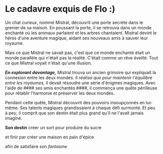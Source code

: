 # Le cadavre exquis de Flo :)

Un chat curieux, nommé Mistral, découvrit une porte secrète dans le grenier de sa
maison. En poussant la porte, il se retrouva dans un monde enchanté
où les animaux parlaient et les arbres
chantaient. Mistral devint le héros d'une aventure
magique, aidant ses nouveaux amis à sauver leur royaume.

Mais ce que Mistral ne savait pas, c'est que ce monde enchanté était un monde parallèle qui n'était pas la réalité. C'était comme un rêve éveillé. Tout ce que Mistral voyait n'était qu'une illusion.

**_En explorant davantage,_** Mistral trouva un ancien grimoire qui expliquait la connexion entre les deux mondes. _Il réalisa que pour maintenir l'équilibre entre les royaumes,_ il devait résoudre une série d'énigmes magiques. Avec l'aide de #### ses amis enchantés ####, il commença une quête périlleuse pour rétablir l'harmonie et préserver les deux mondes.

Pendant cette quête, Mistral découvrit des pouvoirs insoupçonnés en lui-même. Ses talents magiques grandissaient à chaque défi surmonté. Et peu à peu, il comprit que son destin était plus grand qu'il ne l'avait jamais imaginé.

**Son destin** créer un sort pour produire du sucre

et finir par créer une maison en pain d'épice

afin de satisfaire son _fantasme_
